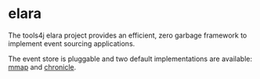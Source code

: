 # elara
The tools4j elara project provides an efficient, zero garbage framework to implement event sourcing applications.  

The event store is pluggable and two default implementations are available: [mmap](https://github.com/tools4j/mmap) and [chronicle](https://github.com/OpenHFT/Chronicle-Queue).
